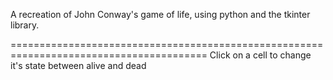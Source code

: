 A recreation of John Conway's game of life, using python and the tkinter library.

========================================================================================
Click on a cell to change it's state between alive and dead
